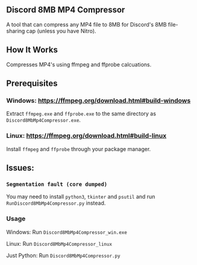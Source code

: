 ## Discord 8MB MP4 Compressor
A tool that can compress any MP4 file to 8MB for Discord's 8MB file-sharing cap (unless you have Nitro).

## How It Works
Compresses MP4's using ffmpeg and ffprobe calcuations.

## Prerequisites
### Windows: https://ffmpeg.org/download.html#build-windows

Extract `ffmpeg.exe` and `ffprobe.exe` to the same directory as `Discord8MbMp4Compressor.exe`.

### Linux: https://ffmpeg.org/download.html#build-linux

Install `ffmpeg` and `ffprobe` through your package manager.

## Issues:

### `Segmentation fault (core dumped)`

You may need to install `python3`, `tkinter` and `psutil` and run `RunDiscord8MbMp4Compressor.py` instead.

### Usage
Windows: Run `Discord8MbMp4Compressor_win.exe`

Linux: Run `Discord8MbMp4Compressor_linux`

Just Python: Run `Discord8MbMp4Compressor.py`
